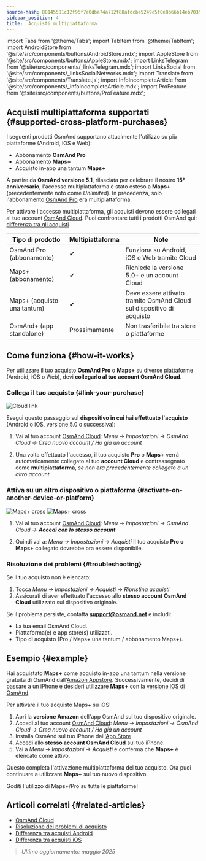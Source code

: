 ```yaml
---
source-hash: 88145581c12f95f7e0dba74a712f88afdcbe5249c5f0e8b66b14eb7035e3d3d1
sidebar_position: 4
title:  Acquisti multipiattaforma
---
```

import Tabs from '@theme/Tabs';
import TabItem from '@theme/TabItem';
import AndroidStore from '@site/src/components/buttons/AndroidStore.mdx';
import AppleStore from '@site/src/components/buttons/AppleStore.mdx';
import LinksTelegram from '@site/src/components/_linksTelegram.mdx';
import LinksSocial from '@site/src/components/_linksSocialNetworks.mdx';
import Translate from '@site/src/components/Translate.js';
import InfoIncompleteArticle from '@site/src/components/_infoIncompleteArticle.mdx';
import ProFeature from '@site/src/components/buttons/ProFeature.mdx';



## Acquisti multipiattaforma supportati {#supported-cross-platform-purchases}

I seguenti prodotti OsmAnd supportano attualmente l'utilizzo su più piattaforme (Android, iOS e Web):

- Abbonamento **OsmAnd Pro**
- Abbonamento **Maps+**
- Acquisto in-app una tantum **Maps+**

A partire da **OsmAnd versione 5.1**, rilasciata per celebrare il nostro **15° anniversario**, l'accesso multipiattaforma è stato esteso a **Maps+** (precedentemente noto come *Unlimited*). In precedenza, solo l'abbonamento [OsmAnd Pro](../personal/osmand-cloud.md#cross-platform) era multipiattaforma.

Per attivare l'accesso multipiattaforma, gli acquisti devono essere collegati al tuo account [OsmAnd Cloud](../personal/osmand-cloud.md#login).
Puoi confrontare tutti i prodotti OsmAnd qui: [differenza tra gli acquisti](https://osmand.net/docs/user/purchases/android/#difference-between-purchases)

| Tipo di prodotto | Multipiattaforma | Note |
|-----------------------------|----------------|-------|
| OsmAnd Pro (abbonamento) | ✔ | Funziona su Android, iOS e Web tramite Cloud |
| Maps+ (abbonamento) | ✔ | Richiede la versione 5.0+ e un account Cloud |
| Maps+ (acquisto una tantum) | ✔ | Deve essere attivato tramite OsmAnd Cloud sul dispositivo di acquisto |
| OsmAnd+ (app standalone) | Prossimamente | Non trasferibile tra store o piattaforme |


## Come funziona {#how-it-works}

Per utilizzare il tuo acquisto **OsmAnd Pro** o **Maps+** su diverse piattaforme (Android, iOS o Web), devi **collegarlo al tuo account OsmAnd Cloud**.

### Collega il tuo acquisto {#link-your-purchase}

![Cloud link](@site/static/img/purchases/cloud_activation.png)

Esegui questo passaggio sul **dispositivo in cui hai effettuato l'acquisto** (Android o iOS, versione 5.0 o successiva):

1. Vai al tuo account [OsmAnd Cloud](../personal/osmand-cloud.md#login):
   _Menu → Impostazioni → OsmAnd Cloud → Crea nuovo account / Ho già un account_

2. Una volta effettuato l'accesso, il tuo acquisto **Pro** o **Maps+** verrà automaticamente collegato al tuo **account Cloud** e contrassegnato come **multipiattaforma**, *se non era precedentemente collegato a un altro account.*



### Attiva su un altro dispositivo o piattaforma {#activate-on-another-device-or-platform}

![Maps+ cross](@site/static/img/purchases/cross_purchase.png)
![Maps+ cross](@site/static/img/purchases/cross_purchase_1.png)

1. Vai al tuo account [OsmAnd Cloud](../personal/osmand-cloud.md#login):
   *Menu → Impostazioni → OsmAnd Cloud →* ***Accedi con lo stesso account***

2. Quindi vai a:
   *Menu → Impostazioni → Acquisti*
   Il tuo acquisto **Pro o Maps+** collegato dovrebbe ora essere disponibile.


### Risoluzione dei problemi {#troubleshooting}

Se il tuo acquisto non è elencato:

1. Tocca *Menu → Impostazioni → Acquisti → Ripristina acquisti*
2. Assicurati di aver effettuato l'accesso allo **stesso account OsmAnd Cloud** utilizzato sul dispositivo originale.

Se il problema persiste, contatta **support@osmand.net** e includi:

- La tua email OsmAnd Cloud.
- Piattaforma(e) e app store(s) utilizzati.
- Tipo di acquisto (Pro / Maps+ una tantum / abbonamento Maps+).


## Esempio {#example}

Hai acquistato **Maps+** come acquisto in-app una tantum nella versione gratuita di OsmAnd dall'[Amazon Appstore](https://www.amazon.com/OsmAnd-Maps-Navigation/dp/B00D0SA8I8).
Successivamente, decidi di passare a un iPhone e desideri utilizzare **Maps+** con la [versione iOS di OsmAnd](https://apps.apple.com/app/osmand-maps-travel-navigate/id934850257).

Per attivare il tuo acquisto Maps+ su iOS:

1. Apri la **versione Amazon** dell'app OsmAnd sul tuo dispositivo originale.
2. Accedi al tuo account [OsmAnd Cloud](../personal/osmand-cloud.md#login):
   *Menu → Impostazioni → OsmAnd Cloud → Crea nuovo account / Ho già un account*
3. Installa OsmAnd sul tuo iPhone dall'[App Store](https://apps.apple.com/app/osmand-maps-travel-navigate/id934850257)
4. Accedi allo **stesso account OsmAnd Cloud** sul tuo iPhone.
5. Vai a *Menu → Impostazioni → Acquisti* e conferma che **Maps+** è elencato come attivo.

Questo completa l'attivazione multipiattaforma del tuo acquisto. Ora puoi continuare a utilizzare **Maps+** sul tuo nuovo dispositivo.

Goditi l'utilizzo di Maps+/Pro su tutte le piattaforme!


## Articoli correlati {#related-articles}

- [OsmAnd Cloud](../personal/osmand-cloud.md)
- [Risoluzione dei problemi di acquisto](../troubleshooting/purchases_payments.md)
- [Differenza tra acquisti Android](./android.md#difference-between-purchases-android)
- [Differenza tra acquisti iOS](./ios.md#difference-between-purchases-ios)

> *Ultimo aggiornamento: maggio 2025*